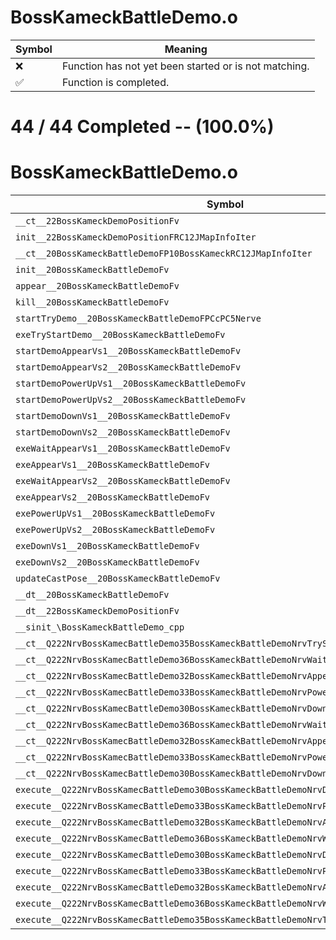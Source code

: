 # BossKameckBattleDemo.o
| Symbol | Meaning 
| ------------- | ------------- 
| :x: | Function has not yet been started or is not matching. 
| :white_check_mark: | Function is completed. 


# 44 / 44 Completed -- (100.0%)
# BossKameckBattleDemo.o
| Symbol | Decompiled? |
| ------------- | ------------- |
| `__ct__22BossKameckDemoPositionFv` | :white_check_mark: |
| `init__22BossKameckDemoPositionFRC12JMapInfoIter` | :white_check_mark: |
| `__ct__20BossKameckBattleDemoFP10BossKameckRC12JMapInfoIter` | :white_check_mark: |
| `init__20BossKameckBattleDemoFv` | :white_check_mark: |
| `appear__20BossKameckBattleDemoFv` | :white_check_mark: |
| `kill__20BossKameckBattleDemoFv` | :white_check_mark: |
| `startTryDemo__20BossKameckBattleDemoFPCcPC5Nerve` | :white_check_mark: |
| `exeTryStartDemo__20BossKameckBattleDemoFv` | :white_check_mark: |
| `startDemoAppearVs1__20BossKameckBattleDemoFv` | :white_check_mark: |
| `startDemoAppearVs2__20BossKameckBattleDemoFv` | :white_check_mark: |
| `startDemoPowerUpVs1__20BossKameckBattleDemoFv` | :white_check_mark: |
| `startDemoPowerUpVs2__20BossKameckBattleDemoFv` | :white_check_mark: |
| `startDemoDownVs1__20BossKameckBattleDemoFv` | :white_check_mark: |
| `startDemoDownVs2__20BossKameckBattleDemoFv` | :white_check_mark: |
| `exeWaitAppearVs1__20BossKameckBattleDemoFv` | :white_check_mark: |
| `exeAppearVs1__20BossKameckBattleDemoFv` | :white_check_mark: |
| `exeWaitAppearVs2__20BossKameckBattleDemoFv` | :white_check_mark: |
| `exeAppearVs2__20BossKameckBattleDemoFv` | :white_check_mark: |
| `exePowerUpVs1__20BossKameckBattleDemoFv` | :white_check_mark: |
| `exePowerUpVs2__20BossKameckBattleDemoFv` | :white_check_mark: |
| `exeDownVs1__20BossKameckBattleDemoFv` | :white_check_mark: |
| `exeDownVs2__20BossKameckBattleDemoFv` | :white_check_mark: |
| `updateCastPose__20BossKameckBattleDemoFv` | :white_check_mark: |
| `__dt__20BossKameckBattleDemoFv` | :white_check_mark: |
| `__dt__22BossKameckDemoPositionFv` | :white_check_mark: |
| `__sinit_\BossKameckBattleDemo_cpp` | :white_check_mark: |
| `__ct__Q222NrvBossKamecBattleDemo35BossKameckBattleDemoNrvTryStartDemoFv` | :white_check_mark: |
| `__ct__Q222NrvBossKamecBattleDemo36BossKameckBattleDemoNrvWaitAppearVs1Fv` | :white_check_mark: |
| `__ct__Q222NrvBossKamecBattleDemo32BossKameckBattleDemoNrvAppearVs1Fv` | :white_check_mark: |
| `__ct__Q222NrvBossKamecBattleDemo33BossKameckBattleDemoNrvPowerUpVs1Fv` | :white_check_mark: |
| `__ct__Q222NrvBossKamecBattleDemo30BossKameckBattleDemoNrvDownVs1Fv` | :white_check_mark: |
| `__ct__Q222NrvBossKamecBattleDemo36BossKameckBattleDemoNrvWaitAppearVs2Fv` | :white_check_mark: |
| `__ct__Q222NrvBossKamecBattleDemo32BossKameckBattleDemoNrvAppearVs2Fv` | :white_check_mark: |
| `__ct__Q222NrvBossKamecBattleDemo33BossKameckBattleDemoNrvPowerUpVs2Fv` | :white_check_mark: |
| `__ct__Q222NrvBossKamecBattleDemo30BossKameckBattleDemoNrvDownVs2Fv` | :white_check_mark: |
| `execute__Q222NrvBossKamecBattleDemo30BossKameckBattleDemoNrvDownVs2CFP5Spine` | :white_check_mark: |
| `execute__Q222NrvBossKamecBattleDemo33BossKameckBattleDemoNrvPowerUpVs2CFP5Spine` | :white_check_mark: |
| `execute__Q222NrvBossKamecBattleDemo32BossKameckBattleDemoNrvAppearVs2CFP5Spine` | :white_check_mark: |
| `execute__Q222NrvBossKamecBattleDemo36BossKameckBattleDemoNrvWaitAppearVs2CFP5Spine` | :white_check_mark: |
| `execute__Q222NrvBossKamecBattleDemo30BossKameckBattleDemoNrvDownVs1CFP5Spine` | :white_check_mark: |
| `execute__Q222NrvBossKamecBattleDemo33BossKameckBattleDemoNrvPowerUpVs1CFP5Spine` | :white_check_mark: |
| `execute__Q222NrvBossKamecBattleDemo32BossKameckBattleDemoNrvAppearVs1CFP5Spine` | :white_check_mark: |
| `execute__Q222NrvBossKamecBattleDemo36BossKameckBattleDemoNrvWaitAppearVs1CFP5Spine` | :white_check_mark: |
| `execute__Q222NrvBossKamecBattleDemo35BossKameckBattleDemoNrvTryStartDemoCFP5Spine` | :white_check_mark: |
